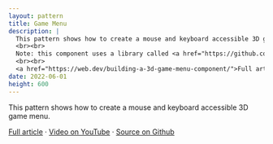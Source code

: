 ```yaml
---
layout: pattern
title: Game Menu
description: |
  This pattern shows how to create a mouse and keyboard accessible 3D game menu.
  <br><br>
  Note: this component uses a library called <a href="https://github.com/argyleink/roving-ux">roving-ux</a> to create a focus group.
  <br><br>
  <a href="https://web.dev/building-a-3d-game-menu-component/">Full article</a> · <a href="https://www.youtube.com/watch?v=HCsV8u-KYUw">Video on YouTube</a> · <a href="https://github.com/argyleink/gui-challenges/tree/main/game-menu">Source on Github</a>
date: 2022-06-01
height: 600
---
```


This pattern shows how to create a mouse and keyboard accessible 3D game menu.

<a href="https://web.dev/building-a-3d-game-menu-component/">Full article</a> · <a href="https://www.youtube.com/watch?v=HCsV8u-KYUw">Video on YouTube</a> · <a href="https://github.com/argyleink/gui-challenges/tree/main/game-menu">Source on Github</a>
